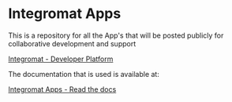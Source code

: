 # Integromat Apps

This is a repository for all the App's that will be posted publicly for collaborative development and support

[Integromat - Developer Platform](https://www.integromat.com/en/developers)

The documentation that is used is available at:

[Integromat Apps - Read the docs](https://docs.integromat.com/apps/)
